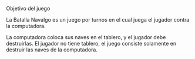 Objetivo del juego

La Batalla Navalgo es un juego por turnos en el cual juega el jugador contra la computadora.

La computadora coloca sus naves en el tablero, y el jugador debe destruirlas. El jugador no tiene tablero, el juego consiste solamente en destruir las naves de la computadora.
